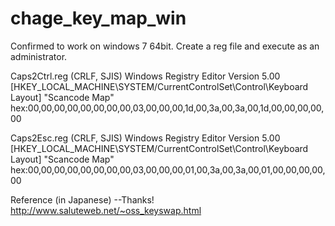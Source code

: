# chage_key_map_win

Confirmed to work on windows 7 64bit.
Create a reg file and execute as an administrator.


Caps2Ctrl.reg (CRLF, SJIS)
Windows Registry Editor Version 5.00
[HKEY_LOCAL_MACHINE\SYSTEM/CurrentControlSet\Control\Keyboard Layout]
"Scancode Map" hex:00,00,00,00,00,00,00,00,03,00,00,00,1d,00,3a,00,3a,00,1d,00,00,00,00,00


Caps2Esc.reg (CRLF, SJIS)
Windows Registry Editor Version 5.00
[HKEY_LOCAL_MACHINE\SYSTEM/CurrentControlSet\Control\Keyboard Layout]
"Scancode Map" hex:00,00,00,00,00,00,00,00,03,00,00,00,01,00,3a,00,3a,00,01,00,00,00,00,00


Reference (in Japanese) --Thanks!
http://www.saluteweb.net/~oss_keyswap.html
